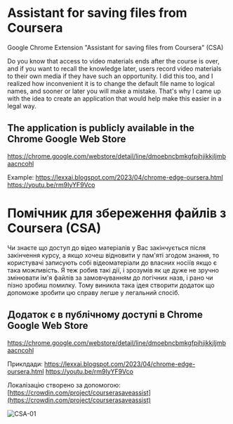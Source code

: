# Assistant for saving files from Сoursera

Google Chrome Extension "Assistant for saving files from Сoursera" (CSA)

Do you know that access to video materials ends after the course is over, and if you want to recall the knowledge later, users record video materials to their own media if they have such an opportunity.
I did this too, and I realized how inconvenient it is to change the default file name to logical names, and sooner or later you will make a mistake. That's why I came up with the idea to create an application that would help make this easier in a legal way.

## The application is publicly available in the Chrome Google Web Store

[https://chrome.google.com/webstore/detail/line/dmoebncbmkgfpjhjikkjljmbaacncohl
](https://chrome.google.com/webstore/detail/line/dmoebncbmkgfpjhjikkjljmbaacncohl)

Example:
https://lexxai.blogspot.com/2023/04/chrome-edge-oursera.html
https://youtu.be/rm9IyYF9Vco

# Помічник для збереження файлів з Сoursera (CSA)

Чи знаєте що доступ до відео матеріалів у Вас закінчується після закінчення курсу, а якщо хочеш відновити у пам'яті згодом знання, то користувачі записують собі відеоматеріали до власних носіїв якщо є така можливість.
Я теж робив такі дії, і зрозумів як це дуже не зручно змінювати ім'я файлів за замовчуванням до логічних назв, і рано чи пізно зробиш помилку. Тому виникла така ідея створити додаток що допоможе зробити цю справу легше у легальний спосіб.

## Додаток є в публічному доступі в Chrome Google Web Store

[https://chrome.google.com/webstore/detail/line/dmoebncbmkgfpjhjikkjljmbaacncohl
](https://chrome.google.com/webstore/detail/line/dmoebncbmkgfpjhjikkjljmbaacncohl)

Приклдади:
https://lexxai.blogspot.com/2023/04/chrome-edge-oursera.html
https://youtu.be/rm9IyYF9Vco

Локалізацію створено за допомогою: [https://crowdin.com/project/courserasaveassist](https://crowdin.com/project/courserasaveassist)

![CSA-01](https://user-images.githubusercontent.com/3278842/234727927-c8d89ce2-47aa-4a82-bc18-6206a161304a.png)

